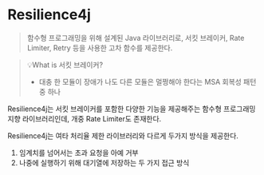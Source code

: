 # Resilience4j

> 함수형 프로그래밍을 위해 설계된 Java 라이브러리로, 서킷 브레이커, Rate Limiter, Retry 등을 사용한 고차 함수를 제공한다.

> 💡What is 서킷 브레이커?
> - 대충 한 모듈이 장애가 나도 다른 모듈은 멀쩡해야 한다는 MSA 회복성 패턴 중 하나

Resilience4j는 서킷 브레이커를 포함한 다양한 기능을 제공해주는 함수형 프로그래밍 지향 라이브러리인데, 개중 Rate Limiter도 존재한다.

Resilience4j는 여타 처리율 제한 라이브러리와 다르게 두가지 방식을 제공한다.

1. 임계치를 넘어서는 초과 요청을 아예 거부
2. 나중에 실행하기 위해 대기열에 저장하는 두 가지 접근 방식